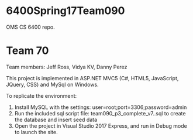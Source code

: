 # 6400Spring17Team090
OMS CS 6400 repo.

# Team 70
Team members: Jeff Ross, Vidya KV, Danny Perez

This project is implemented in ASP.NET MVC5 (C#, HTML5, JavaScript, JQuery, CSS) and MySql on Windows.

To replicate the environment:
1. Install MySQL with the settings: user=root;port=3306;password=admin
2. Run the included sql script file: team090_p3_complete_v7..sql to create the database and insert seed data
3. Open the project in Visual Studio 2017 Express, and run in Debug mode to launch the site.
